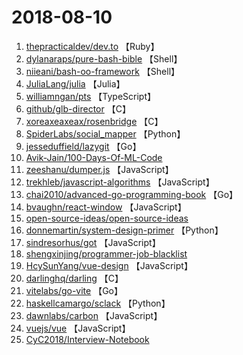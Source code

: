 # 2018-08-10

1. [thepracticaldev/dev.to](https://github.com/thepracticaldev/dev.to) 【Ruby】
2. [dylanaraps/pure-bash-bible](https://github.com/dylanaraps/pure-bash-bible) 【Shell】
3. [niieani/bash-oo-framework](https://github.com/niieani/bash-oo-framework) 【Shell】
4. [JuliaLang/julia](https://github.com/JuliaLang/julia) 【Julia】
5. [williamngan/pts](https://github.com/williamngan/pts) 【TypeScript】
6. [github/glb-director](https://github.com/github/glb-director) 【C】
7. [xoreaxeaxeax/rosenbridge](https://github.com/xoreaxeaxeax/rosenbridge) 【C】
8. [SpiderLabs/social_mapper](https://github.com/SpiderLabs/social_mapper) 【Python】
9. [jesseduffield/lazygit](https://github.com/jesseduffield/lazygit) 【Go】
10. [Avik-Jain/100-Days-Of-ML-Code](https://github.com/Avik-Jain/100-Days-Of-ML-Code) 
11. [zeeshanu/dumper.js](https://github.com/zeeshanu/dumper.js) 【JavaScript】
12. [trekhleb/javascript-algorithms](https://github.com/trekhleb/javascript-algorithms) 【JavaScript】
13. [chai2010/advanced-go-programming-book](https://github.com/chai2010/advanced-go-programming-book) 【Go】
14. [bvaughn/react-window](https://github.com/bvaughn/react-window) 【JavaScript】
15. [open-source-ideas/open-source-ideas](https://github.com/open-source-ideas/open-source-ideas) 
16. [donnemartin/system-design-primer](https://github.com/donnemartin/system-design-primer) 【Python】
17. [sindresorhus/got](https://github.com/sindresorhus/got) 【JavaScript】
18. [shengxinjing/programmer-job-blacklist](https://github.com/shengxinjing/programmer-job-blacklist) 
19. [HcySunYang/vue-design](https://github.com/HcySunYang/vue-design) 【JavaScript】
20. [darlinghq/darling](https://github.com/darlinghq/darling) 【C】
21. [vitelabs/go-vite](https://github.com/vitelabs/go-vite) 【Go】
22. [haskellcamargo/sclack](https://github.com/haskellcamargo/sclack) 【Python】
23. [dawnlabs/carbon](https://github.com/dawnlabs/carbon) 【JavaScript】
24. [vuejs/vue](https://github.com/vuejs/vue) 【JavaScript】
25. [CyC2018/Interview-Notebook](https://github.com/CyC2018/Interview-Notebook) 
